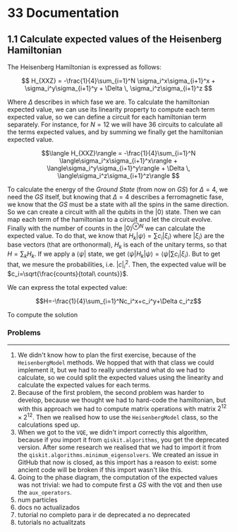 # 33 Documentation

## 1.1 Calculate expected values of the Heisenberg Hamiltonian

The Heisenberg Hamiltonian is expressed as follows:

$$ H_{XXZ} = -\frac{1}{4}\sum_{i=1}^N \sigma_i^x\sigma_{i+1}^x + \sigma_i^y\sigma_{i+1}^y + \Delta \, \sigma_i^z\sigma_{i+1}^z $$

Where $\Delta$ describes in which fase we are. To calculate the hamiltonian expected  value, we can use its linearity property to compute each term expected value, so we can define a circuit for each hamiltonian term separately. For instance, for $N=12$ we will have 36 circuits to calculate all the terms expected values, and by summing we finally get the hamiltonian expected value.

$$\langle H_{XXZ}\rangle = -\frac{1}{4}\sum_{i=1}^N \langle\sigma_i^x\sigma_{i+1}^x\rangle + \langle\sigma_i^y\sigma_{i+1}^y\rangle + \Delta \, \langle\sigma_i^z\sigma_{i+1}^z\rangle $$

To calculate the energy of the *Ground State* (from now on *GS*) for $\Delta = 4$, we need the *GS* itself, but knowing that $\Delta = 4$ describes a ferromagnetic fase, we know that the *GS* must be a state with all the spins in the same direction. So we can create a circuit with all the qubits in the $|0 \rangle$ state. Then we can map each term of the hamiltonian to a circuit and let the circuit evolve. Finally with the number of counts in the $|0\rangle^{\otimes N}$ we can calculate the expected value. To do that, we know that $H_k|\psi\rangle = \sum c_i |\xi_i\rangle$ where $|\xi_i\rangle$ are the base vectors (that are orthonormal), $H_k$ is each of the unitary terms, so that $H=\sum_k H_k$. If we apply a $\langle \psi |$ state, we get $\langle \psi |H_k|\psi\rangle = \langle \psi |\sum c_i |\xi_i\rangle$. But to get that, we mesure the probabilities, i.e. $|c|^2_i$. Then, the expected value will be $c_i=\sqrt{\frac{counts}{total\ counts}}$. 

We can express the total expected value:

$$H=-\frac{1}{4}\sum_{i=1}^Nc_i^x+c_i^y+\Delta c_i^z$$

To compute the solution 




### Problems
------------------

1. We didn't know how to plan the first exercise, because of the `HeisenbergModel` methods. We hopped that with that class we could implement it, but we had to really understand what do we had to calculate, so we could split the expected values using the linearity and calculate the expected values for each terms.
2. Because of the first problem, the second problem was harder to develop, because we thought we had to hard-code the hamiltonian, but with this approach we had to compute matrix operations with matrix $2^{12}\times 2^{12}$. Then we realised how to use the `HeisenbergModel` class, so the calculations sped up.
3. When we got to the `VQE`, we didn't import correctly this algorithm, because if you import it from `qiskit.algorithms`, you get the deprecated version. After some research we realised that we had to import it from the `qiskit.algorithms.minimum_eigensolvers`. We created an issue in GitHub that now is closed, as this import has a reason to exist: some ancient code will be broken if this import wasn't like this.
4. Going to the phase diagram, the computation of the expected values was not trivial: we had to compute first a *GS* with the ``VQE`` and then use the `aux_operators`.
5. num particles
6. docs no actualizados
7. tutorial no completo para ir de deprecated a no deprecated
8. tutorials no actualitzats